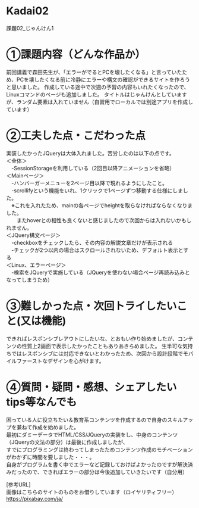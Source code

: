 # Kadai02
課題02_じゃんけん1

# ①課題内容（どんな作品か）

前回講義で森田先生が、「エラーがでるとPCを壊したくなる」と言っていたため、PCを壊したくなる前に冷静にエラーや構文の確認ができるサイトを作ろうと思いました。
作成している途中で次週の予習の内容もいれたくなったので、Linuxコマンドのページも追加しました。
タイトルはじゃんけんとしていますが、ランダム要素は入れていません（自習用でローカルでは別途アプリを作成しています）
		
		
# ②工夫した点・こだわった点<br>
実装したかったJQueryは大体入れました。苦労したのは以下の点です。<br>
＜全体＞<br>
　-SessionStorageを利用している（2回目以降アニメーションを省略）<br>
＜Mainページ＞<br>
　-ハンバーガーメニューを2ページ目以降で現れるようにしたこと。<br>
　-scrollifyという機能をいれ、1クリックで1ページずつ移動する仕様にしました。<br>
　※これを入れたため、mainの各ページでheightを取らなければならなくなりました。<br>
　　またhoverとの相性も良くないと感じましたので次回からは入れないかもしれません。<br>
＜JQuery構文ページ＞<br>
　-checkboxをチェックしたら、その内容の解説文章だけが表示される<br>
　-チェックが2つ以内の場合はスクロールされないため、デフォルト表示とする<br>
＜Linux、エラーページ＞<br>
　-検索をJQueryで実施している（JQueryを使わない場合ページ再読み込みとなってしまうため）<br>


# ③難しかった点・次回トライしたいこと(又は機能)<br>
できればレスポンシブレアウトにしたいな、とおもい作り始めましたが、コンテンツの性質上2画面で表示したかったこともありあきらめました。
生半可な気持ちではレスポンシブには対応できないとわかったため、次回から設計段階でモバイルファーストなデザインを心がけます。<br>

# ④質問・疑問・感想、シェアしたいtips等なんでも<br>
困っている人に役立ちたい＆教育系コンテンツを作成するので自身のスキルアップを兼ねて作成を始めました。<br>
最初にダミーデータでHTML/CSS/JQueryの実装をし、中身のコンテンツ（JQueryの文法の部分）は最後に作成しましたが、<br>
すでにプログラミングは終わってしまったためコンテンツ作成のモチベーションがわかずに時間を要しました・・・。<br>
自身がプログラムを書く中でエラーなど記録しておけばよかったのですが解決済みだったので、できればエラーの部分は今後追加していきたいです（自分用）<br>

[参考URL]<br>
画像はこちらのサイトのものをお借りしています（ロイヤリティフリー）
https://pixabay.com/ja/
